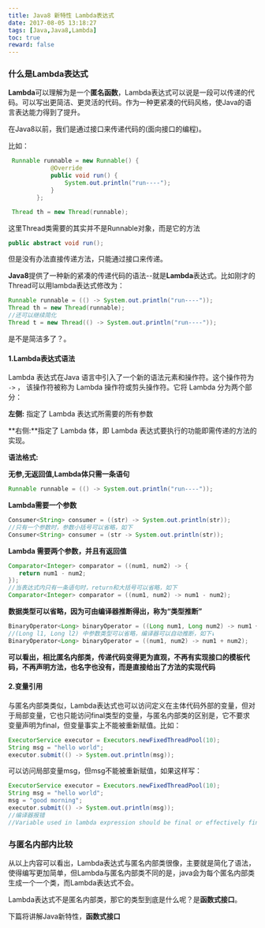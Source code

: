 ```yaml
---
title: Java8 新特性 Lambda表达式
date: 2017-08-05 13:18:27
tags: [Java,Java8,Lambda]
toc: true
reward: false
---
```


### 什么是Lambda表达式

  **Lambda**可以理解为是一个**匿名函数**，Lambda表达式可以说是一段可以传递的代码。可以写出更简洁、更灵活的代码。作为一种更紧凑的代码风格，使Java的语言表达能力得到了提升。

  在Java8以前，我们是通过接口来传递代码的(面向接口的编程)。
<!-- more -->
  比如：

```java
 Runnable runnable = new Runnable() {
            @Override
            public void run() {
                System.out.println("run----");
            }
        };

 Thread th = new Thread(runnable);
```

这里Thread类需要的其实并不是Runnable对象，而是它的方法

```java
public abstract void run();
```

但是没有办法直接传递方法，只能通过接口来传递。

**Java8**提供了一种新的紧凑的传递代码的语法--就是**Lambda**表达式。比如刚才的Thread可以用lambda表达式修改为：

```java
Runnable runnable = (() -> System.out.println("run----"));
Thread th = new Thread(runnable);
//还可以继续简化
Thread t = new Thread(() -> System.out.println("run----"));
```

是不是简洁多了？。


#### 1.Lambda表达式语法

Lambda 表达式在Java 语言中引入了一个新的语法元素和操作符。这个操作符为 `->` ， 该操作符被称为 Lambda 操作符或剪头操作符。它将 Lambda 分为两个部分：

**左侧:** 指定了 Lambda 表达式所需要的所有参数

**右侧:**指定了 Lambda 体，即 Lambda 表达式要执行的功能即需传递的方法的实现。

**语法格式:**

**无参,无返回值,Lambda体只需一条语句**

````java
Runnable runnable = (() -> System.out.println("run----"));
````
**Lambda需要一个参数**

````java
Consumer<String> consumer = ((str) -> System.out.println(str));
//只有一个参数时，参数小括号可以省略，如下
Consumer<String> consumer = (str -> System.out.println(str));
````
**Lambda  需要两个参数，并且有返回值**

````java
Comparator<Integer> comparator = ((num1, num2) -> {
   return num1 - num2;
});
//当表达式内只有一条语句时，return和大括号可以省略，如下
Comparator<Integer> comparator = ((num1, num2) -> num1 - num2);
````
**数据类型可以省略，因为可由编译器推断得出，称为“类型推断”**

````java
BinaryOperator<Long> binaryOperator = ((Long num1, Long num2) -> num1 + num2);
//(Long l1, Long l2) 中参数类型可以省略，编译器可以自动推断，如下↓
BinaryOperator<Long> binaryOperator = ((num1, num2) -> num1 + num2);
````

**可以看出，相比匿名内部类，传递代码变得更为直观，不再有实现接口的模板代码，不再声明方法，也名字也没有，而是直接给出了方法的实现代码**

#### **2.变量引用**

​	与匿名内部类类似，Lambda表达式也可以访问定义在主体代码外部的变量，但对于局部变量，它也只能访问final类型的变量，与匿名内部类的区别是，它不要求变量声明为final，但变量事实上不能被重新赋值。比如：

````java
ExecutorService executor = Executors.newFixedThreadPool(10);
String msg = "hello world";
executor.submit(() -> System.out.println(msg));
````

可以访问局部变量msg，但msg不能被重新赋值，如果这样写：

````java
ExecutorService executor = Executors.newFixedThreadPool(10);
String msg = "hello world";
msg = "good morning";
executor.submit(() -> System.out.println(msg));
//编译器报错
//Variable used in lambda expression should be final or effectively final
````

### 与匿名内部内比较

从以上内容可以看出，Lambda表达式与匿名内部类很像，主要就是简化了语法，使得编写更加简单，但Lambda与匿名内部类不同的是，java会为每个匿名内部类生成一个一个类，而Lambda表达式不会。

Lambda表达式不是匿名内部类，那它的类型到底是什么呢？是**函数式接口**。

下篇将讲解Java新特性，**函数式接口**

​

